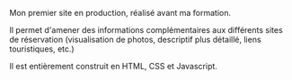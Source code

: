 Mon premier site en production, réalisé avant ma formation.

Il permet d'amener des informations complémentaires aux différents sites de réservation (visualisation de photos, descriptif plus détaillé, liens touristiques, etc.)

Il est entièrement construit en HTML, CSS et Javascript.